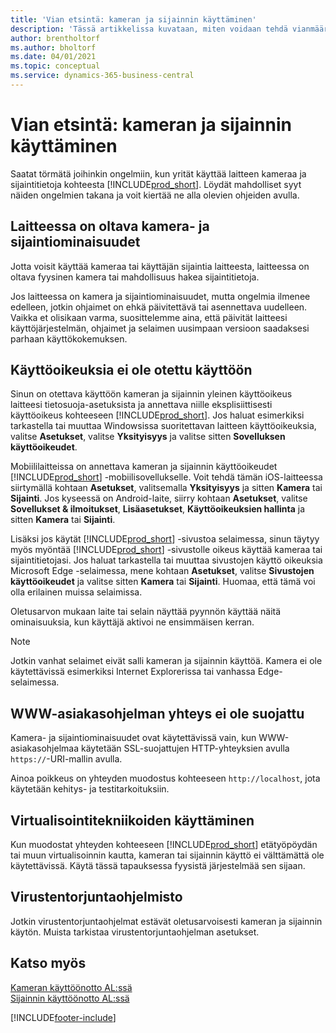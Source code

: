 ```yaml
---
title: 'Vian etsintä: kameran ja sijainnin käyttäminen'
description: 'Tässä artikkelissa kuvataan, miten voidaan tehdä vianmääritys kameran ja sijaintitietojen käyttämiseen Business Centralin avulla.'
author: brentholtorf
ms.author: bholtorf
ms.date: 04/01/2021
ms.topic: conceptual
ms.service: dynamics-365-business-central
---
```


# <a name="troubleshooting-accessing-camera-and-location"></a>Vian etsintä: kameran ja sijainnin käyttäminen

Saatat törmätä joihinkin ongelmiin, kun yrität käyttää laitteen kameraa ja sijaintitietoja kohteesta [!INCLUDE[prod_short](includes/prod_short.md)]. Löydät mahdolliset syyt näiden ongelmien takana ja voit kiertää ne alla olevien ohjeiden avulla.

## <a name="device-must-have-camera-and-location-capabilities"></a>Laitteessa on oltava kamera- ja sijaintiominaisuudet

Jotta voisit käyttää kameraa tai käyttäjän sijaintia laitteesta, laitteessa on oltava fyysinen kamera tai mahdollisuus hakea sijaintitietoja.

Jos laitteessa on kamera ja sijaintiominaisuudet, mutta ongelmia ilmenee edelleen, jotkin ohjaimet on ehkä päivitettävä tai asennettava uudelleen. Vaikka et olisikaan varma, suosittelemme aina, että päivität laitteesi käyttöjärjestelmän, ohjaimet ja selaimen uusimpaan versioon saadaksesi parhaan käyttökokemuksen.

## <a name="access-permissions-not-enabled"></a>Käyttöoikeuksia ei ole otettu käyttöön

Sinun on otettava käyttöön kameran ja sijainnin yleinen käyttöoikeus laitteesi tietosuoja-asetuksista ja annettava niille eksplisiittisesti käyttöoikeus kohteeseen [!INCLUDE[prod_short](includes/prod_short.md)]. Jos haluat esimerkiksi tarkastella tai muuttaa Windowsissa suoritettavan laitteen käyttöoikeuksia, valitse **Asetukset**, valitse **Yksityisyys** ja valitse sitten **Sovelluksen käyttöoikeudet**. 

Mobiililaitteissa on annettava kameran ja sijainnin käyttöoikeudet [!INCLUDE[prod_short](includes/prod_short.md)] -mobiilisovellukselle. Voit tehdä tämän iOS-laitteessa siirtymällä kohtaan **Asetukset**, valitsemalla **Yksityisyys** ja sitten **Kamera** tai **Sijainti**. Jos kyseessä on Android-laite, siirry kohtaan **Asetukset**, valitse **Sovellukset & ilmoitukset**, **Lisäasetukset**, **Käyttöoikeuksien hallinta** ja sitten **Kamera** tai **Sijainti**.

Lisäksi jos käytät [!INCLUDE[prod_short](includes/prod_short.md)] -sivustoa selaimessa, sinun täytyy myös myöntää [!INCLUDE[prod_short](includes/prod_short.md)] -sivustolle oikeus käyttää kameraa tai sijaintitietojasi. Jos haluat tarkastella tai muuttaa sivustojen käyttö oikeuksia Microsoft Edge -selaimessa, mene kohtaan **Asetukset**, valitse **Sivustojen käyttöoikeudet** ja valitse sitten **Kamera** tai **Sijainti**. Huomaa, että tämä voi olla erilainen muissa selaimissa.

Oletusarvon mukaan laite tai selain näyttää pyynnön käyttää näitä ominaisuuksia, kun käyttäjä aktivoi ne ensimmäisen kerran.

> [!NOTE]  
> Jotkin vanhat selaimet eivät salli kameran ja sijainnin käyttöä. Kamera ei ole käytettävissä esimerkiksi Internet Explorerissa tai vanhassa Edge-selaimessa.

## <a name="web-client-connection-not-secure"></a>WWW-asiakasohjelman yhteys ei ole suojattu

Kamera- ja sijaintiominaisuudet ovat käytettävissä vain, kun WWW-asiakasohjelmaa käytetään SSL-suojattujen HTTP-yhteyksien avulla `https://`-URI-mallin avulla. 

Ainoa poikkeus on yhteyden muodostus kohteeseen `http://localhost`, jota käytetään kehitys- ja testitarkoituksiin.


## <a name="work-with-virtualization-technologies"></a>Virtualisointitekniikoiden käyttäminen

Kun muodostat yhteyden kohteeseen [!INCLUDE[prod_short](includes/prod_short.md)] etätyöpöydän tai muun virtualisoinnin kautta, kameran tai sijainnin käyttö ei välttämättä ole käytettävissä. Käytä tässä tapauksessa fyysistä järjestelmää sen sijaan.

## <a name="antivirus-software"></a>Virustentorjuntaohjelmisto
Jotkin virustentorjuntaohjelmat estävät oletusarvoisesti kameran ja sijainnin käytön. Muista tarkistaa virustentorjuntaohjelman asetukset.

## <a name="see-also"></a>Katso myös
[Kameran käyttöönotto AL:ssä](/dynamics365/business-central/dev-itpro/developer/devenv-implement-camera-al)  
[Sijainnin käyttöönotto AL:ssä](/dynamics365/business-central/dev-itpro/developer/devenv-implement-location-al)


[!INCLUDE[footer-include](includes/footer-banner.md)]

